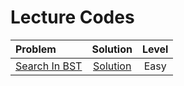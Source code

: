 # Lecture Codes

|  Problem  |  Solution  |  Level  |
|:----------|:----------:|:-------:|
|  [Search In BST](https://www.naukri.com/code360/problems/search-in-bst_1402878)  |  [Solution]()  |  Easy  |
